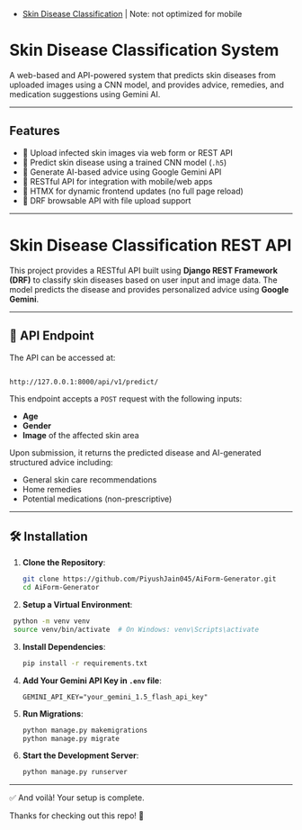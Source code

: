 - [Skin Disease Classification](https://skin-disease-classification-1-kp01.onrender.com/)  | Note: not optimized for mobile

# Skin Disease Classification System

A web-based and API-powered system that predicts skin diseases from uploaded images using a CNN model, and provides advice, remedies, and medication suggestions using Gemini AI.

---

## Features

- 📸 Upload infected skin images via web form or REST API  
- 🧬 Predict skin disease using a trained CNN model (`.h5`)  
- 🤖 Generate AI-based advice using Google Gemini API  
- 🧩 RESTful API for integration with mobile/web apps  
- 🔁 HTMX for dynamic frontend updates (no full page reload)  
- 📑 DRF browsable API with file upload support  

---

# Skin Disease Classification REST API

This project provides a RESTful API built using **Django REST Framework (DRF)** to classify skin diseases based on user input and image data. The model predicts the disease and provides personalized advice using **Google Gemini**.

---

## 🔗 API Endpoint

The API can be accessed at:

```

http://127.0.0.1:8000/api/v1/predict/

```

This endpoint accepts a `POST` request with the following inputs:

- **Age**
- **Gender**
- **Image** of the affected skin area

Upon submission, it returns the predicted disease and AI-generated structured advice including:
- General skin care recommendations
- Home remedies
- Potential medications (non-prescriptive)

---

## 🛠 Installation

1. **Clone the Repository**:
   ```bash
   git clone https://github.com/PiyushJain045/AiForm-Generator.git
   cd AiForm-Generator

2. **Setup a Virtual Environment**:

  ```bash
   python -m venv venv
   source venv/bin/activate  # On Windows: venv\Scripts\activate
 ````

3. **Install Dependencies**:

   ```bash
   pip install -r requirements.txt
   ```

4. **Add Your Gemini API Key in `.env` file**:

   ```
   GEMINI_API_KEY="your_gemini_1.5_flash_api_key"
   ```

5. **Run Migrations**:

   ```bash
   python manage.py makemigrations
   python manage.py migrate
   ```

6. **Start the Development Server**:

   ```bash
   python manage.py runserver
   ```

---

✅ And voilà! Your setup is complete.

Thanks for checking out this repo! 🙌

